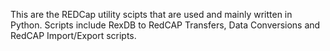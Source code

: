 This are the REDCap utility scipts that are used and mainly written in Python. Scripts include RexDB to RedCAP Transfers, Data Conversions and RedCAP Import/Export scripts.
